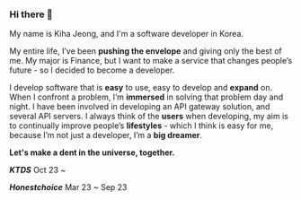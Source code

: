 ### Hi there 👋

My name is Kiha Jeong, and I'm a software developer in Korea.

My entire life, I’ve been **pushing the envelope** and giving only the best of me. My major is Finance, but I want to make a service that changes people’s future - so I decided to become a developer.

I develop software that is **easy** to use, easy to develop and **expand** on. When I confront a problem, I’m **immersed** in solving that problem day and night. I have been involved in developing an API gateway solution, and several API servers. I always think of the **users** when developing, my aim is to continually improve people’s **lifestyles** - which I think is easy for me, because I’m not just a developer, I’m a **big dreamer**.

**Let's make a dent in the universe, together.**

***KTDS*** Oct 23 ~

***Honestchoice*** Mar 23 ~ Sep 23

<!--
![Kiha's GitHub stats](https://github-readme-stats.vercel.app/api?username=KihaJeong1994&show_icons=true&theme=default)
-->

<!--
**KihaJeong1994/KihaJeong1994** is a ✨ _special_ ✨ repository because its `README.md` (this file) appears on your GitHub profile.

Here are some ideas to get you started:

- 🔭 I’m currently working on ...
- 🌱 I’m currently learning ...
- 👯 I’m looking to collaborate on ...
- 🤔 I’m looking for help with ...
- 💬 Ask me about ...
- 📫 How to reach me: ...
- 😄 Pronouns: ...
- ⚡ Fun fact: ...
-->
